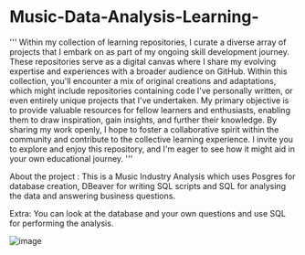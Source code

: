 # Music-Data-Analysis-Learning-

'''
Within my collection of learning repositories, I curate a diverse array of projects that I embark on as part of my ongoing skill development journey. These repositories serve as a digital canvas where I share my evolving expertise and experiences with a broader audience on GitHub. Within this collection, you'll encounter a mix of original creations and adaptations, which might include repositories containing code I've personally written, or even entirely unique projects that I've undertaken. My primary objective is to provide valuable resources for fellow learners and enthusiasts, enabling them to draw inspiration, gain insights, and further their knowledge. By sharing my work openly, I hope to foster a collaborative spirit within the community and contribute to the collective learning experience. I invite you to explore and enjoy this repository, and I'm eager to see how it might aid in your own educational journey.
'''


About the project :
  This is a Music Industry Analysis which uses Posgres for database creation, DBeaver for writing SQL scripts and SQL for analysing the data and answering business questions.

Extra:
  You can look at the database and your own questions and use SQL for performing the analysis.

![image](https://github.com/ShivamArora99/Music-Data-Analysis-Learning-/assets/137053776/af89dbbe-f263-4270-9592-cdd15ee9df05)
